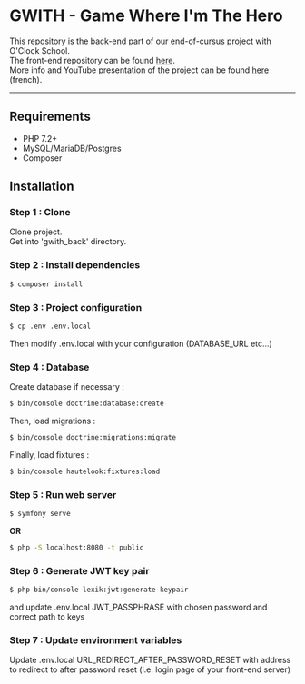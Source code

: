 # GWITH - Game Where I'm The Hero

This repository is the back-end part of our end-of-cursus project with O'Clock School.<br>
The front-end repository can be found <a href="https://github.com/SoleneLivran/projet-game-front">here<a>.<br>
More info and YouTube presentation of the project can be found <a href="https://solenelivran.github.io/gwith.html">here<a> (french).

---

## Requirements

- PHP 7.2+
- MySQL/MariaDB/Postgres
- Composer

## Installation 

### Step 1 : Clone
Clone project.
<br>
Get into 'gwith_back' directory.

### Step 2 : Install dependencies

```sh
$ composer install
```

### Step 3 : Project configuration
```sh
$ cp .env .env.local
```
Then modify .env.local with your configuration
(DATABASE_URL etc...)

### Step 4 : Database

Create database if necessary :

```sh
$ bin/console doctrine:database:create
```

Then, load migrations :

```sh
$ bin/console doctrine:migrations:migrate
```

Finally, load fixtures :

```sh
$ bin/console hautelook:fixtures:load
```

### Step 5 : Run web server

```sh
$ symfony serve
```

**OR**

```sh
$ php -S localhost:8080 -t public
```

### Step 6 : Generate JWT key pair

```sh
$ php bin/console lexik:jwt:generate-keypair
```
and update .env.local JWT_PASSPHRASE with chosen password and correct path to keys

### Step 7 : Update environment variables

Update .env.local URL_REDIRECT_AFTER_PASSWORD_RESET with address to redirect to after password reset (i.e. login page of your front-end server)

